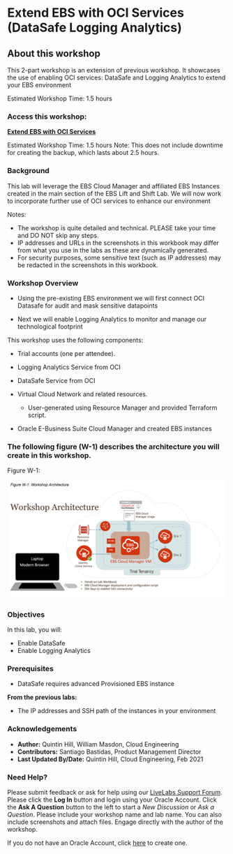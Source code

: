 # Extend EBS with OCI Services (DataSafe Logging Analytics)

## About this workshop

This 2-part workshop is an extension of previous workshop. It showcases the use of enabling OCI services: DataSafe and Logging Analytics to extend your EBS environment

Estimated Workshop Time: 1.5 hours

### **Access this workshop**:
[**Extend EBS with OCI Services**]()

Estimated Workshop Time: 1.5 hours
    Note: This does not include downtime for creating the backup, which lasts about 2.5 hours. 

### **Background**

This lab will leverage the EBS Cloud Manager and affiliated EBS Instances created in the main section of the EBS Lift and Shift Lab. We will now work to incorporate further use of OCI services to enhance our environment

Notes:

* The workshop is quite detailed and technical. PLEASE take your time and DO NOT skip any steps.
* IP addresses and URLs in the screenshots in this workbook may differ from what you use in the labs as these are dynamically generated.
* For security purposes, some sensitive text (such as IP addresses) may be redacted in the screenshots in this workbook.

### Workshop Overview

* Using the pre-existing EBS environment we will first connect OCI Datasafe for audit and mask sensitive datapoints

* Next we will enable Logging Analytics to monitor and manage our technological footprint

This workshop uses the following components:

* Trial accounts (one per attendee).

* Logging Analytics Service from OCI

* DataSafe Service from OCI

* Virtual Cloud Network and related resources.
    - User-generated using Resource Manager and provided Terraform script.

* Oracle E-Business Suite Cloud Manager and created EBS instances

### The following figure (W-1) describes the architecture you will create in this workshop.
Figure W-1: 

![](./images/w-1.png " ")

### Objectives

In this lab, you will:
* Enable DataSafe
* Enable Logging Analytics

### **Prerequisites**

* DataSafe requires advanced Provisioned EBS instance

**From the previous labs:**

* The IP addresses and SSH path of the instances in your environment

### Acknowledgements

* **Author:** Quintin Hill, William Masdon, Cloud Engineering
* **Contributors:** Santiago Bastidas, Product Management Director
* **Last Updated By/Date:** Quintin Hill, Cloud Engineering, Feb 2021

### Need Help?
Please submit feedback or ask for help using our [LiveLabs Support Forum](https://community.oracle.com/tech/developers/categories/ebs-on-oci-automation). Please click the **Log In** button and login using your Oracle Account. Click the **Ask A Question** button to the left to start a *New Discussion* or *Ask a Question*.  Please include your workshop name and lab name.  You can also include screenshots and attach files.  Engage directly with the author of the workshop.

If you do not have an Oracle Account, click [here](https://profile.oracle.com/myprofile/account/create-account.jspx) to create one. 
